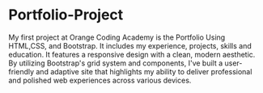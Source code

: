 # Portfolio-Project
My first project at Orange Coding Academy is the Portfolio Using HTML,CSS, and Bootstrap. It includes my experience, projects, skills and education. It features a responsive design with a clean, modern aesthetic. By utilizing Bootstrap's grid system and components, I've built a user-friendly and adaptive site that highlights my ability to deliver professional and polished web experiences across various devices.
